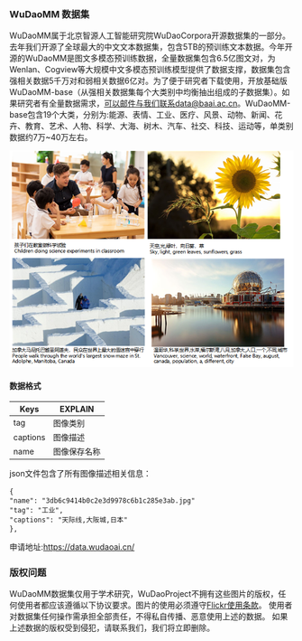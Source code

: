 ### WuDaoMM 数据集
WuDaoMM属于北京智源人工智能研究院WuDaoCorpora开源数据集的一部分。去年我们开源了全球最大的中文文本数据集，包含5TB的预训练文本数据。今年开源的WuDaoMM是图文多模态预训练数据，全量数据集包含6.5亿图文对，为Wenlan、Cogview等大规模中文多模态预训练模型提供了数据支撑，数据集包含强相关数据5千万对和弱相关数据6亿对。为了便于研究者下载使用，开放基础版WuDaoMM-base（从强相关数据集每个大类别中均衡抽出组成的子数据集）。如果研究者有全量数据需求，可以邮件与我们联系data@baai.ac.cn。WuDaoMM-base包含19个大类，分别为:能源、表情、工业、医疗、风景、动物、新闻、花卉、教育、艺术、人物、科学、大海、树木、汽车、社交、科技、运动等，单类别数据约7万~40万左右。

![0001](doc/0001.png)

#### 数据格式

| Keys     | EXPLAIN      |
| -------- | ------------ |
| tag      | 图像类别     |
| captions | 图像描述     |
| name     | 图像保存名称 |

json文件包含了所有图像描述相关信息：
```
{
"name": "3db6c9414b0c2e3d9978c6b1c285e3ab.jpg"
"tag": "工业",
"captions": "天际线,大阪城,日本"
},
```

申请地址:https://data.wudaoai.cn/

### 版权问题
WuDaoMM数据集仅用于学术研究，WuDaoProject不拥有这些图片的版权，任何使用者都应该遵循以下协议要求。图片的使用必须遵守[Flickr使用条款](http://creativecommons.org/licenses/by/4.0/)。 使用者对数据集任何操作需承担全部责任，不得私自传播、恶意使用上述的数据。 如果上述数据的版权受到侵犯，请联系我们，我们将立即删除。
